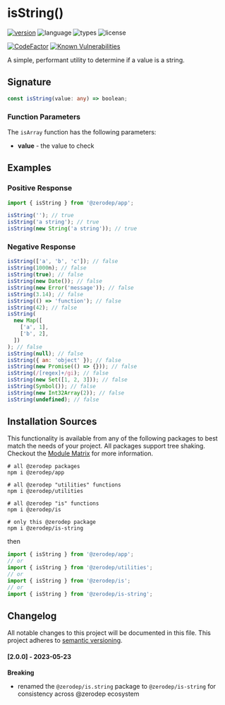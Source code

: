 # isString()

[![version](https://img.shields.io/npm/v/@zerodep/is-string?style=flat-square&color=blue)](https://www.npmjs.com/package/@zerodep/is-string)
![language](https://img.shields.io/badge/typescript-100%25-blue?style=flat-square)
![types](https://img.shields.io/badge/types-included-blue?style=flat-square)
![license](https://img.shields.io/github/license/cdepage/zerodep?color=blue&style=flat-square)

[![CodeFactor](https://www.codefactor.io/repository/github/cdepage/zerodep/badge)](https://www.codefactor.io/repository/github/cdepage/zerodep)
[![Known Vulnerabilities](https://snyk.io/test/github/cdepage/zerodep/badge.svg)](https://snyk.io/test/github/cdepage/zerodep)

A simple, performant utility to determine if a value is a string.

## Signature

```typescript
const isString(value: any) => boolean;
```

### Function Parameters

The `isArray` function has the following parameters:

- **value** - the value to check

## Examples

### Positive Response

```javascript
import { isString } from '@zerodep/app';

isString(''); // true
isString('a string'); // true
isString(new String('a string')); // true
```

### Negative Response

```javascript
isString(['a', 'b', 'c']); // false
isString(1000n); // false
isString(true); // false
isString(new Date()); // false
isString(new Error('message')); // false
isString(3.14); // false
isString(() => 'function'); // false
isString(42); // false
isString(
  new Map([
    ['a', 1],
    ['b', 2],
  ])
); // false
isString(null); // false
isString({ an: 'object' }); // false
isString(new Promise(() => {})); // false
isString(/[regex]+/gi); // false
isString(new Set([1, 2, 3])); // false
isString(Symbol()); // false
isString(new Int32Array(2)); // false
isString(undefined); // false
```

## Installation Sources

This functionality is available from any of the following packages to best match the needs of your project. All packages support tree shaking. Checkout the [Module Matrix](/) for more information.

```shell
# all @zerodep packages
npm i @zerodep/app

# all @zerodep "utilities" functions
npm i @zerodep/utilities

# all @zerodep "is" functions
npm i @zerodep/is

# only this @zerodep package
npm i @zerodep/is-string
```

then

```javascript
import { isString } from '@zerodep/app';
// or
import { isString } from '@zerodep/utilities';
// or
import { isString } from '@zerodep/is';
// or
import { isString } from '@zerodep/is-string';
```

## Changelog

All notable changes to this project will be documented in this file. This project adheres to [semantic versioning](https://semver.org/spec/v2.0.0.html).

#### [2.0.0] - 2023-05-23

**Breaking**

- renamed the `@zerodep/is.string` package to `@zerodep/is-string` for consistency across @zerodep ecosystem

